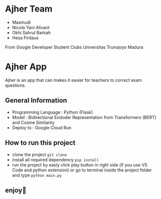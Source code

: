 # Ajher Team
- Masmudi
- Nicola Yani Alivant
- Okhi Sahrul Barkah
- Hesa Firdaus
  
From Google Developer Student Clubs Universitas Trunojoyo Madura

# Ajher App

Ajher is an app that can makes it easier for teachers to correct exam questions.

## General Information
- Programming Language : Python (Flask)
- Model : Bidirectional Endoder Representation from Transformers (BERT) and Cosine Similarity
- Deploy to : Google Cloud Run

## How to run this project
- clone the project `git clone`
- install all required dependency `pip install`
- run the project by easly click play button in right side (if you use VS Code and python extension) or go to terminal inside the project folder and type `python main.py`

## enjoy🎉
